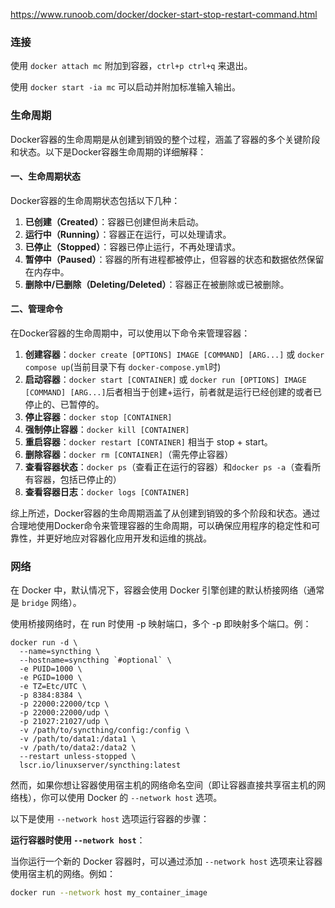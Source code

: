 
https://www.runoob.com/docker/docker-start-stop-restart-command.html

### 连接

使用 `docker attach mc` 附加到容器，`ctrl+p ctrl+q` 来退出。

使用 `docker start -ia mc` 可以启动并附加标准输入输出。

### 生命周期

Docker容器的生命周期是从创建到销毁的整个过程，涵盖了容器的多个关键阶段和状态。以下是Docker容器生命周期的详细解释：

#### 一、生命周期状态

Docker容器的生命周期状态包括以下几种：

1. **已创建（Created）**：容器已创建但尚未启动。
2. **运行中（Running）**：容器正在运行，可以处理请求。
3. **已停止（Stopped）**：容器已停止运行，不再处理请求。
4. **暂停中（Paused）**：容器的所有进程都被停止，但容器的状态和数据依然保留在内存中。
5. **删除中/已删除（Deleting/Deleted）**：容器正在被删除或已被删除。

#### 二、管理命令

在Docker容器的生命周期中，可以使用以下命令来管理容器：

1. **创建容器**：`docker create [OPTIONS] IMAGE [COMMAND] [ARG...]` 或 `docker compose up`(当前目录下有 `docker-compose.yml`时)
2. **启动容器**：`docker start [CONTAINER]` 或 `docker run [OPTIONS] IMAGE [COMMAND] [ARG...]`后者相当于创建+运行，前者就是运行已经创建的或者已停止的、已暂停的。
3. **停止容器**：`docker stop [CONTAINER]`
4. **强制停止容器**：`docker kill [CONTAINER]`
5. **重启容器**：`docker restart [CONTAINER]` 相当于 stop + start。
6. **删除容器**：`docker rm [CONTAINER]`（需先停止容器）
7. **查看容器状态**：`docker ps`（查看正在运行的容器）和`docker ps -a`（查看所有容器，包括已停止的）
8. **查看容器日志**：`docker logs [CONTAINER]`

综上所述，Docker容器的生命周期涵盖了从创建到销毁的多个阶段和状态。通过合理地使用Docker命令来管理容器的生命周期，可以确保应用程序的稳定性和可靠性，并更好地应对容器化应用开发和运维的挑战。

### 网络

在 Docker 中，默认情况下，容器会使用 Docker 引擎创建的默认桥接网络（通常是 `bridge` 网络）。

使用桥接网络时，在 run 时使用 -p 映射端口，多个 -p 即映射多个端口。例：

```
docker run -d \
  --name=syncthing \
  --hostname=syncthing `#optional` \
  -e PUID=1000 \
  -e PGID=1000 \
  -e TZ=Etc/UTC \
  -p 8384:8384 \
  -p 22000:22000/tcp \
  -p 22000:22000/udp \
  -p 21027:21027/udp \
  -v /path/to/syncthing/config:/config \
  -v /path/to/data1:/data1 \
  -v /path/to/data2:/data2 \
  --restart unless-stopped \
  lscr.io/linuxserver/syncthing:latest
```

然而，如果你想让容器使用宿主机的网络命名空间（即让容器直接共享宿主机的网络栈），你可以使用 Docker 的 `--network host` 选项。

以下是使用 `--network host` 选项运行容器的步骤：

**运行容器时使用 `--network host`**：

   当你运行一个新的 Docker 容器时，可以通过添加 `--network host` 选项来让容器使用宿主机的网络。例如：

   ```sh
   docker run --network host my_container_image
   ```